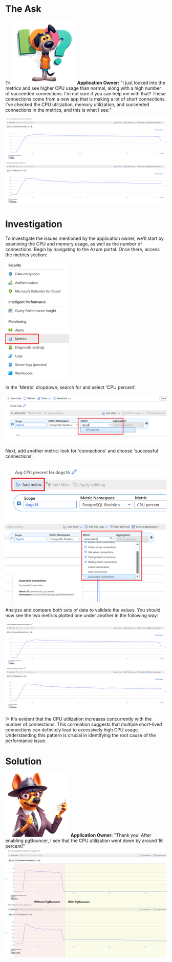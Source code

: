 # The Ask

?> <img src="../media/dog.jpeg" width="200"> **Application Owner:** "I just looked into the metrics and see higher CPU usage than normal, along with a high number of succeeded connections. I'm not sure if you can help me with that? These connections come from a new app that is making a lot of short connections. I've checked the CPU utilization, memory utilization, and succeeded connections in the metrics, and this is what I see:"

![Metrics Overview](../media/high-cpu-utilization.png)

# Investigation

To investigate the issues mentioned by the application owner, we'll start by examining the CPU and memory usage, as well as the number of connections. Begin by navigating to the Azure portal. Once there, access the metrics section: 


<img src="../media/metrics.png" width="200">

In the 'Metric' dropdown, search for and select 'CPU percent'. 

<img src="../media/cpu-percent.png">

Next, add another metric: look for 'connections' and choose 'successful connections'. 

<img src="../media/add-metric.png">
<img src="../media/succeeded-connections.png">

Analyze and compare both sets of data to validate the values. You should now see the two metrics plotted one under another in the following way:

![Metrics Overview](../media/high-cpu-utilization.png)


!> It's evident that the CPU utilization increases concurrently with the number of connections. This correlation suggests that multiple short-lived connections can definitely lead to excessively high CPU usage. Understanding this pattern is crucial in identifying the root cause of the performance issue.






















# Solution
<img src="../media/dba-dog.png" width="200"> **Application Owner:** "Thank you! After enabling pgBouncer, I see that the CPU utilization went down by around 16 percent!"
![After redirecting connections through PgBouncer](../media/cpupgBouncer.png)
